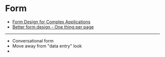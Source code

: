 # Form

* [Form Design for Complex Applications](https://uxdesign.cc/form-design-for-complex-applications-d8a1d025eba6#.dygbocq3i)
* [Better form design - One thing per page](https://www.smashingmagazine.com/2017/05/better-form-design-one-thing-per-page/)

---

* Conversational form
* Move away from "data entry" look
* 